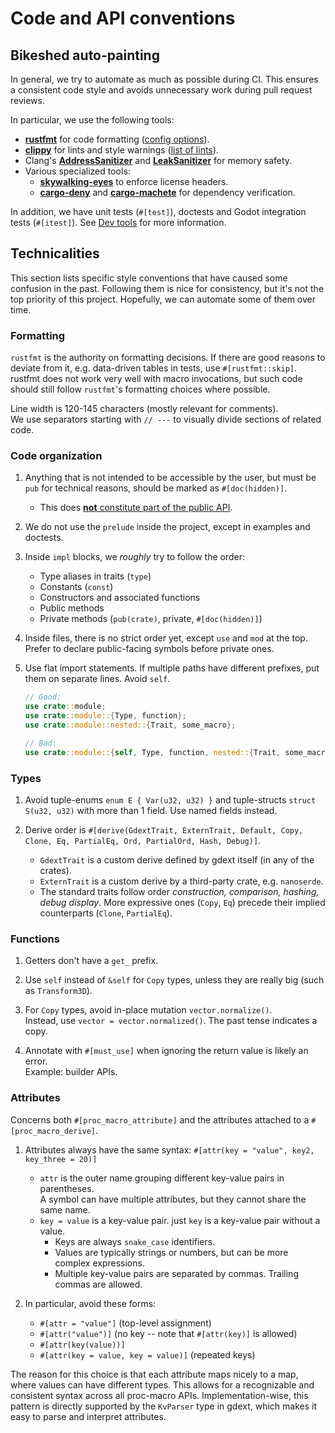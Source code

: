 <!--
  ~ Copyright (c) godot-rust; Bromeon and contributors.
  ~ This Source Code Form is subject to the terms of the Mozilla Public
  ~ License, v. 2.0. If a copy of the MPL was not distributed with this
  ~ file, You can obtain one at https://mozilla.org/MPL/2.0/.
-->

# Code and API conventions


<!-- toc -->

## Bikeshed auto-painting

In general, we try to automate as much as possible during CI. This ensures a consistent code style and avoids unnecessary work during
pull request reviews.

In particular, we use the following tools:

- [**rustfmt**] for code formatting ([config options][rustfmt-config]).
- [**clippy**] for lints and style warnings ([list of lints][clippy-lints]).
- Clang's [**AddressSanitizer**] and [**LeakSanitizer**] for memory safety.
- Various specialized tools:
  - [**skywalking-eyes**] to enforce license headers.
  - [**cargo-deny**] and [**cargo-machete**] for dependency verification.

In addition, we have unit tests (`#[test]`), doctests and Godot integration tests (`#[itest]`).
See [Dev tools] for more information.

[**AddressSanitizer**]: https://clang.llvm.org/docs/AddressSanitizer.html
[**cargo-deny**]: https://embarkstudios.github.io/cargo-deny
[**cargo-machete**]: https://github.com/bnjbvr/cargo-machete
[**clippy**]: https://doc.rust-lang.org/stable/clippy/usage.html
[**LeakSanitizer**]: https://clang.llvm.org/docs/LeakSanitizer.html
[**rustfmt**]: https://github.com/rust-lang/rustfmt
[**skywalking-eyes**]: https://github.com/apache/skywalking-eyes
[clippy-lints]: https://rust-lang.github.io/rust-clippy/master/index.html
[Dev tools]: dev-tools.md
[rustfmt-config]: https://rust-lang.github.io/rustfmt


## Technicalities

This section lists specific style conventions that have caused some confusion in the past.
Following them is nice for consistency, but it's not the top priority of this project. Hopefully, we can automate some of them over time.


### Formatting

`rustfmt` is the authority on formatting decisions. If there are good reasons to deviate from it, e.g. data-driven tables in tests,
use `#[rustfmt::skip]`. rustfmt does not work very well with macro invocations, but such code should still follow `rustfmt`'s
formatting choices where possible.

Line width is 120-145 characters (mostly relevant for comments).  
We use separators starting with  `// ---` to visually divide sections of related code.


### Code organization

1. Anything that is not intended to be accessible by the user, but must be `pub` for technical reasons, should be marked as `#[doc(hidden)]`.
   - This does [**not** constitute part of the public API][lib-public-api].

2. We do not use the `prelude` inside the project, except in examples and doctests.

3. Inside `impl` blocks, we _roughly_ try to follow the order:
   - Type aliases in traits (`type`)
   - Constants (`const`)
   - Constructors and associated functions
   - Public methods
   - Private methods (`pub(crate)`, private, `#[doc(hidden)]`)

4. Inside files, there is no strict order yet, except `use` and `mod` at the top. Prefer to declare public-facing symbols before private ones.

5. Use flat import statements. If multiple paths have different prefixes, put them on separate lines. Avoid `self`.
   ```rust
   // Good:
   use crate::module;
   use crate::module::{Type, function};
   use crate::module::nested::{Trait, some_macro};
   
   // Bad:
   use crate::module::{self, Type, function, nested::{Trait, some_macro}};
   ```


### Types

1. Avoid tuple-enums `enum E { Var(u32, u32) }` and tuple-structs `struct S(u32, u32)` with more than 1 field. Use named fields instead.

2. Derive order is `#[derive(GdextTrait, ExternTrait, Default, Copy, Clone, Eq, PartialEq, Ord, PartialOrd, Hash, Debug)]`.
   - `GdextTrait` is a custom derive defined by gdext itself (in any of the crates).
   - `ExternTrait` is a custom derive by a third-party crate, e.g. `nanoserde`.
   - The standard traits follow order _construction, comparison, hashing, debug display_.
     More expressive ones (`Copy`, `Eq`) precede their implied counterparts (`Clone`, `PartialEq`).


### Functions

1. Getters don't have a `get_` prefix.

2. Use `self` instead of `&self` for `Copy` types, unless they are really big (such as `Transform3D`).

3. For `Copy` types, avoid in-place mutation `vector.normalize()`.  
   Instead, use `vector = vector.normalized()`. The past tense indicates a copy.

4. Annotate with `#[must_use]` when ignoring the return value is likely an error.  
   Example: builder APIs.


### Attributes

Concerns both `#[proc_macro_attribute]` and the attributes attached to a `#[proc_macro_derive]`.

1. Attributes always have the same syntax: `#[attr(key = "value", key2, key_three = 20)]`
   - `attr` is the outer name grouping different key-value pairs in parentheses.  
     A symbol can have multiple attributes, but they cannot share the same name.
   - `key = value` is a key-value pair. just `key` is a key-value pair without a value.
     - Keys are always `snake_case` identifiers.  
     - Values are typically strings or numbers, but can be more complex expressions.
     - Multiple key-value pairs are separated by commas. Trailing commas are allowed.

2. In particular, avoid these forms:
   - `#[attr = "value"]` (top-level assignment)
   - `#[attr("value")]` (no key -- note that `#[attr(key)]` is allowed)
   - `#[attr(key(value))]`
   - `#[attr(key = value, key = value)]` (repeated keys)

The reason for this choice is that each attribute maps nicely to a map, where values can have different types.
This allows for a recognizable and consistent syntax across all proc-macro APIs. Implementation-wise, this pattern is
directly supported by the `KvParser` type in gdext, which makes it easy to parse and interpret attributes.


[lib-public-api]: https://godot-rust.github.io/docs/gdext/master/godot/#public-api
